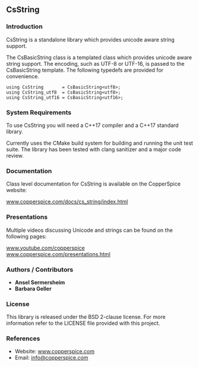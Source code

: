 ## CsString

### Introduction

CsString is a standalone library which provides unicode aware string support.

The CsBasicString class is a templated class which provides unicode aware string support. The encoding, such
as UTF-8 or UTF-16, is passed to the CsBasicString template. The following typedefs are provided for convenience.

    using CsString       = CsBasicString<utf8>;
    using CsString_utf8  = CsBasicString<utf8>;
    using CsString_utf16 = CsBasicString<utf16>;

### System Requirements

To use CsString you will need a C++17 compiler and a C++17 standard library.

Currently uses the CMake build system for building and running the unit test suite. The library has been tested with
clang sanitizer and a major code review.

### Documentation

Class level documentation for CsString is available on the CopperSpice website:

www.copperspice.com/docs/cs_string/index.html


### Presentations

Multiple videos discussing Unicode and strings can be found on the following pages:

www.youtube.com/copperspice <br>
www.copperspice.com/presentations.html


### Authors / Contributors

* **Ansel Sermersheim**
* **Barbara Geller**


### License

This library is released under the BSD 2-clause license. For more information refer to the LICENSE file provided with this
project.


### References

* Website: www.copperspice.com
* Email:   info@copperspice.com
